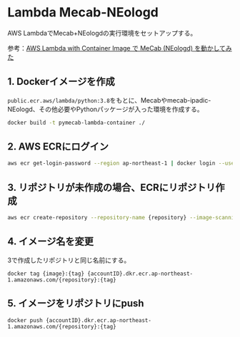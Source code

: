 # Lambda Mecab-NEologd
AWS LambdaでMecab+NEologdの実行環境をセットアップする。

参考：[AWS Lambda with Container Image で MeCab (NEologd) を動かしてみた](https://recruit.cct-inc.co.jp/tecblog/aws/lambda-container-image-mecab/)

## 1. Dockerイメージを作成

`public.ecr.aws/lambda/python:3.8`をもとに、Mecabやmecab-ipadic-NEologd、その他必要やPythonパッケージが入った環境を作成する。

```bash
docker build -t pymecab-lambda-container ./
```

## 2. AWS ECRにログイン

```bash
aws ecr get-login-password --region ap-northeast-1 | docker login --username AWS --password-stdin {accountID}.dkr.ecr.ap-northeast-1.amazonaws.com
```

## 3. リポジトリが未作成の場合、ECRにリポジトリ作成

```bash
aws ecr create-repository --repository-name {repository} --image-scanning-configuration scanOnPush=true
```

## 4. イメージ名を変更

3で作成したリポジトリと同じ名前にする。

```
docker tag {image}:{tag} {accountID}.dkr.ecr.ap-northeast-1.amazonaws.com/{repository}:{tag}
```

## 5. イメージをリポジトリにpush

```
docker push {accountID}.dkr.ecr.ap-northeast-1.amazonaws.com/{repository}:{tag}
```